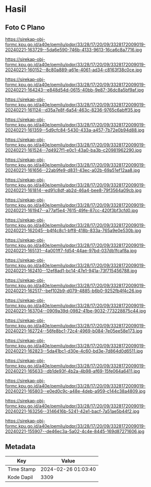 # Hasil

## Foto C Plano

https://sirekap-obj-formc.kpu.go.id/a40e/pemilu/pdpr/33/28/17/20/09/3328172009019-20240221-163729--5da6e590-746b-4133-9613-16ca6c8a7716.jpg

https://sirekap-obj-formc.kpu.go.id/a40e/pemilu/pdpr/33/28/17/20/09/3328172009019-20240221-160152--8c80a889-a61e-4061-ad34-c8163f38c0ce.jpg

https://sirekap-obj-formc.kpu.go.id/a40e/pemilu/pdpr/33/28/17/20/09/3328172009019-20240221-164243--e848d54d-0615-40bb-9e87-36dc8a5bf9af.jpg

https://sirekap-obj-formc.kpu.go.id/a40e/pemilu/pdpr/33/28/17/20/09/3328172009019-20240221-161124--d35a7e8f-6a54-463c-8236-9765c6abff35.jpg

https://sirekap-obj-formc.kpu.go.id/a40e/pemilu/pdpr/33/28/17/20/09/3328172009019-20240221-161359--5d9cfc84-5430-433a-a457-7b72e0b94d88.jpg

https://sirekap-obj-formc.kpu.go.id/a40e/pemilu/pdpr/33/28/17/20/09/3328172009019-20240221-161524--7d4927f1-e0c1-43a0-ba3b-c20981962290.jpg

https://sirekap-obj-formc.kpu.go.id/a40e/pemilu/pdpr/33/28/17/20/09/3328172009019-20240221-161656--22ab9fe9-d831-43ec-a02b-69a51ef12aa8.jpg

https://sirekap-obj-formc.kpu.go.id/a40e/pemilu/pdpr/33/28/17/20/09/3328172009019-20240221-161814--ed91c8df-ab2d-46a4-bee8-79f3564a09cb.jpg

https://sirekap-obj-formc.kpu.go.id/a40e/pemilu/pdpr/33/28/17/20/09/3328172009019-20240221-161947--a77af5e4-7615-49fe-87cc-420f3bf3cfd0.jpg

https://sirekap-obj-formc.kpu.go.id/a40e/pemilu/pdpr/33/28/17/20/09/3328172009019-20240221-162045--b4f4c8c1-bff8-418b-833a-765a9e0e530b.jpg

https://sirekap-obj-formc.kpu.go.id/a40e/pemilu/pdpr/33/28/17/20/09/3328172009019-20240221-165131--4a001ff7-fd54-44ae-97bd-037db1fcaf8a.jpg

https://sirekap-obj-formc.kpu.go.id/a40e/pemilu/pdpr/33/28/17/20/09/3328172009019-20240221-162410--12ef8ad1-bc14-47e1-941a-73f715456788.jpg

https://sirekap-obj-formc.kpu.go.id/a40e/pemilu/pdpr/33/28/17/20/09/3328172009019-20240221-162517--bef102b9-d079-4885-b6b0-9252fb4f4c26.jpg

https://sirekap-obj-formc.kpu.go.id/a40e/pemilu/pdpr/33/28/17/20/09/3328172009019-20240221-163704--0909a39d-0982-41be-9032-773228875c44.jpg

https://sirekap-obj-formc.kpu.go.id/a40e/pemilu/pdpr/33/28/17/20/09/3328172009019-20240221-162724--56fe8bc1-72c4-4969-b084-7e05ee58e173.jpg

https://sirekap-obj-formc.kpu.go.id/a40e/pemilu/pdpr/33/28/17/20/09/3328172009019-20240221-162823--5da41bc1-d30e-4c60-bd3e-7d864d0d6511.jpg

https://sirekap-obj-formc.kpu.go.id/a40e/pemilu/pdpr/33/28/17/20/09/3328172009019-20240221-165633--db1de93f-4b2a-4b98-af69-15fe064a6411.jpg

https://sirekap-obj-formc.kpu.go.id/a40e/pemilu/pdpr/33/28/17/20/09/3328172009019-20240221-165803--e0ed0c9c-a48e-4deb-a959-c144c38a4809.jpg

https://sirekap-obj-formc.kpu.go.id/a40e/pemilu/pdpr/33/28/17/20/09/3328172009019-20240221-163256--3146416b-5241-42e1-bacf-7a51ae5b44f2.jpg

https://sirekap-obj-formc.kpu.go.id/a40e/pemilu/pdpr/33/28/17/20/09/3328172009019-20240221-155907--de46ec3a-5a02-4c4e-8445-169d87271606.jpg


## Metadata

| Key        | Value               |
| ---------- | ------------------- |
| Time Stamp | 2024-02-26 01:03:40 |
| Kode Dapil | 3309                |



